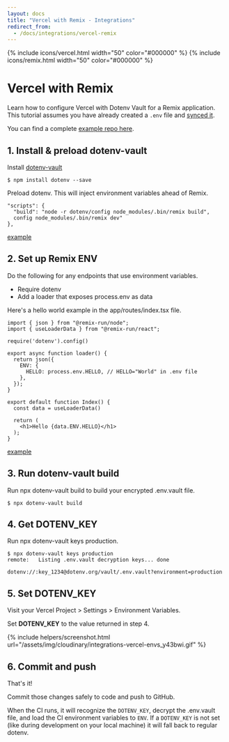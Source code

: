 ```yaml
---
layout: docs
title: "Vercel with Remix - Integrations"
redirect_from:
  - /docs/integrations/vercel-remix
---
```


{% include icons/vercel.html width="50" color="#000000" %}
{% include icons/remix.html width="50" color="#000000" %}

# Vercel with Remix

Learn how to configure Vercel with Dotenv Vault for a Remix application. This tutorial assumes you have already created a `.env` file and [synced it](/docs/tutorials/sync).

You can find a complete [example repo here](https://github.com/dotenv-org/integration-example-vercel-remix).

## 1. Install & preload dotenv-vault

Install [dotenv-vault](https://github.com/dotenv-org/dotenv-vault)

```
$ npm install dotenv --save
```

Preload dotenv. This will inject environment variables ahead of Remix.

```
"scripts": {
  "build": "node -r dotenv/config node_modules/.bin/remix build",
  config node_modules/.bin/remix dev"
},
```
[example](https://github.com/dotenv-org/integration-example-vercel-remix/blob/master/package.json)

## 2. Set up Remix ENV

Do the following for any endpoints that use environment variables.

* Require dotenv
* Add a loader that exposes process.env as data

Here's a hello world example in the app/routes/index.tsx file.

```
import { json } from "@remix-run/node";
import { useLoaderData } from "@remix-run/react";

require('dotenv').config()

export async function loader() {
  return json({
    ENV: {
      HELLO: process.env.HELLO, // HELLO="World" in .env file
    },
  });
}

export default function Index() {
  const data = useLoaderData()

  return (
    <h1>Hello {data.ENV.HELLO}</h1>
  );
}
```
[example](https://github.com/dotenv-org/integration-example-vercel-remix/blob/master/app/routes/index.tsx)

## 3. Run dotenv-vault build

Run npx dotenv-vault build to build your encrypted .env.vault file.

```
$ npx dotenv-vault build
```

## 4. Get DOTENV_KEY

Run npx dotenv-vault keys production.

```
$ npx dotenv-vault keys production
remote:   Listing .env.vault decryption keys... done

dotenv://:key_1234@dotenv.org/vault/.env.vault?environment=production
```

## 5. Set DOTENV_KEY

Visit your Vercel Project > Settings > Environment Variables.

Set **DOTENV_KEY** to the value returned in step 4.

{% include helpers/screenshot.html url="/assets/img/cloudinary/integrations-vercel-envs_y43bwi.gif" %}

## 6. Commit and push

That's it!

Commit those changes safely to code and push to GitHub.

When the CI runs, it will recognize the `DOTENV_KEY`, decrypt the .env.vault file, and load the CI environment variables to `ENV`. If a `DOTENV_KEY` is not set (like during development on your local machine) it will fall back to regular dotenv.
